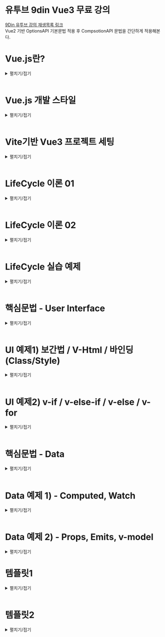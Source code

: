 # 유투브 9din Vue3 무료 강의
[9Din 유투브 강의 재생목록 링크](https://www.youtube.com/watch?v=wCyF_bU9X0I&list=PL-cIzvS-5d-1httQSLn0rd3FIlwf-uMYF&index=2)  
Vue2 기반 OptionsAPI 기본문법 적용 후 CompsotionAPI 문법을 간단하게 적용해본다.

# Vue.js란?
<details>
<summary>펼치기/접기</summary>
<br>

웹 사용자 인터페이스를 만들기 위한 쉽고 강력하며 다재다능한 프레임워크이다.  
웹 프론트엔드 시장에서 가장 많이 사용되는 스택은 React 이고, 그 다음으로 Vue.js이다.  
후발주자로 Svelte가 빠르게 치고 올라고오 있으나, 아직 React와 Vue.js를 대체할 수준까진 아니다.
Vue.js를 선택하는 이유는 접근성과 낮은 러닝커브이다.  
웹 개발을 처음 시작한 사람들, 초보자들에게 Vue.js라는 선택지는 쉽게 접근할 수 있고 쉽게 입문할 수 있다는 가장 큰 장점이 있다.  
그러나 쉽다고 퍼포먼스가 전혀 낮은것은 아니다.  
다른 프론트엔드 툴과 견주어도 절대 뒤쳐지지 않는 성능을 낼 수 있다.  
그렇기에 메인 툴로 선정하여도 훌륭한 선택지가 될 수 있다.  

Vue.js는 프레임워크이다.  
리액트는 사용자 인터페이스를 만들기 위한 자바스크립트 라이브러리라고 표현하고 있다.  
라이브러리는 개발자들이 개발을 최소한으로 편리하게 하기 위해 만든 모듈이다.  
가구에 빗대어 표현해보자면, 라이브러리는 어떤 책상을 만드는데 필요한 재료들이라고 생각하면 된다.  
반면 프레임워크는 이러한 가구들이 미리 조립되어있는 상태를 말하며 가구들을 활용하여 리모델링을 이룬다.  
이처럼 프레임워크는 라이브러리의 집합체 더 큰 개념이라고 이해하면 된다.  
따라서 라이브러리같은 경우에는 기능상의 통제권이 개발자, 즉 사용자에게 있는 반면 프레임워크는 통제권이 프레임워크에 있다.  
따라서 프레임워크는 큼직한 기능들이 미리 세팅되어 있는 완성형 도구라고 생각하면 된다.  
그러므로 Vue.js는 타 개발도구들 보다 자유도는 비교적 낮을 수 있지만 협업에 있어 약속된 기능들을 사용하기 때문에 코드가 명시적이라는 장점이 있다.  

다음으로 Vue.js의 구조를 알아보자.  
Vue.js의 구조는 딱 2가지만 알고있으면 된다.  
첫번째로는 `SPA` 구조라는것 두번째로는 `SFC` 구조라는것

먼저 `SPA` 구조는 `Single Page Application`의 약자로 말 그대로 하나의 페이지에서 유저가 원하는 정보만 보여주는 방식이다.  
페이지를 구성하는 HTML파일이 하나만 있다는것을 의미한다.  
HTML파일 안에서 사용자가 요청하는 페이지의 정보만 불러오는 구조라고 이해하면 된다.  
즉, 하나의 HTML파일의 body태그 안에서 보여지는 것들이 유저의 요청에 의해서 바꿔치기 되는 형식이다.  

다음으로는 `SFC` 구조이다.  
Vue.js 확장명은 .vue이다.  
해당 파일 안에서 HTML, CSS, JS가 관리된다.  
하나의 컴포넌트 안에서 이 모든게 관리가 된다고 하여 `Single File Component`라고 부른다.  

</details>
<br>

# Vue.js 개발 스타일
<details>
<summary>펼치기/접기</summary>
<br>

Vue.js 개발 스타일에는 `Options API`와 `Composition API` 두 가지 방식이 있다.

### 1. Options API
- data, methods, mounted 같은 객체를 사용하여 컴포넌트 로직을 정의하는 개발 스타일이다.  
- 옵션으로 정의된 속성은 컴포넌트 인스턴스를 가리키는 함수 내부의 this에 노출된다.  
### 2. Composition API
- import를 통해 가져온 Vue.js 내장 API 함수를 사용하여 컴포넌트 로직을 정의하는 개발 스타일이다.
- SFC에서 컴포지션 API는 일반적으로 `<script setup>` 과 함께 사용한다.
  (setup 속성은 컴파일시 의도된 대로 올바르게 동작할 수 있게 코드를 변환하도록 하는 힌트이다.)

### Options API vs Composition API
- 어떤 개발스타일이 더 좋고 나쁘고는 없으며 본인 취향에 맞게 개발하면 된다.  
- 협업에 있어 옵션 API의 코드가 가독성이 좋을 경우도 있기 때문에 맡은 프로젝트에 따라 선택하면 된다.


## Options API 정리
|   daat   |    methods   |   LifeCycle   |
|----------|--------------|---------------|
|Data 메소드는 해당 컴포넌트에서 사용될 state <br> 즉 데이터를 관리해주는 곳이다.|Mehods는 속성값을 변경하고 업데이트 할 수 있는 함수이며, <br> 템플릿 내에서 이벤트 핸들러로 바인딩이 가능하다.|생명주기 훅(LifeCycle hooks)은 컴포넌트 생명주기의 여러단계에서 호출된다.|  
|data에서 반환된 속성들은 반응적인 상태가 되어 this에 노출된다.|methods에서 반환된 함수들은 data에서 반환된 속성과 마찬가지로 this에 노출된다.||  

## Composition API 정리
|   ref, reactive   |   methods   |   LifeCycle   |
|-------------------|-------------|---------------|
|컴포지션 API에서는 반응성 있는 데이터를 만들어 줄 경우, <br>ref 혹은 reative 키워드를 통하여 변수를 선언해준다. |컴포지션 API에서는 methos라는 객체를 선언할 필요가 없기 때문에 함수를 그냥 만들어 사용하면 된다.|생명주기 훅(LifeCycle hooks)은 컴포넌트 생명주기의 여러단계에서 호출된다.|  
|`const count = ref(0)`<br>┗ 초기값을 0으로 설정<br>`const obj = reactive({`<br>`name: 'test', age: 30`<br>`})`|`function increment() {count.value++}`<br>┗ ref로 참조한 데이터에 접근할 경우에는 `.value`로 접근한다.||  

</details>
<br>


# Vite기반 Vue3 프로젝트 세팅
<details>
<summary>펼치기/접기</summary>
<br>

1. 설치 명령 입력
  ```
  PS C:\프로젝트설치 상위경로> npm create vite@latest
  ```

2. 프로젝트명 입력
  ```
  PS C:\Programming\workspace_vs> npm create vite@latest
  ? Project name: » {프로젝트명}
  ```

3. 프레임워크 Vue 선택
  ```
  PS C:\Programming\workspace_vs> npm create vite@latest
  √ Project name: ... vue3-vite-9din-basic
  ? Select a framework: » - Use arrow-keys. Return to submit.
      Vanilla
  >   Vue
      React
      Preact
      Lit
      Svelte
      Solid
      Qwik
      Angular
      Others
  ```

4. 사용 언어 Javascript 선택
  ```
  PS C:\Programming\workspace_vs> npm create vite@latest
  √ Project name: ... vue3-vite-9din-basic
  √ Select a framework: » Vue
  ? Select a variant: » - Use arrow-keys. Return to submit.
      TypeScript
  >   JavaScript
      Official Vue Starter ↗
      Nuxt ↗
  ```

5. 설치 완료 후 출력문
  ```
  Scaffolding project in C:\Programming\workspace_vs\vue3-vite-9din-basic...

  Done. Now run:

    cd vue3-vite-9din-basic
    npm install
    npm run dev
  ```
  
6. Node.js 의존성 라이브러리 설치
  ```
  npm install
  ```
  
7. 서버 기동
  ```
  npm run dev
  ```
</details>
<br>

# LifeCycle 이론 01
<details>
<summary>펼치기/접기</summary>
<br>

### 1. 컴포넌트 생성 (new Vue Component)  
   각각의 Vue 컴포넌트 인스턴스는 생성될 때, 일련의 초기화 과정을 거친다.  
   컴포넌트가 생성되고 소멸되기까지의 단계를 말하며, 각 단계에서 실행되는 함수들을 라이프사이클 훅이라 부른다.  
   *Created, Mounted, Updated 3가지 훅이 가장 많이 사용된다.*
### 2. Created  
   템플릿 및 Virtual Dom이 마운팅 혹은 렌더링 되기 전에 실행되며, 데이터와 이벤트가 활성화되어 접근할 수 있다.  
   *따라서 data와 methods에 선언된 변수와 함수에 접근할 수 있다.*
### 3. Mounted  
   컴포넌트가 초기 렌더링 및 DOM 노드 생성이 완료된 후, 코드를 실행하는데 사용할 수 있다.  
   *SFC 구주에서 Template 부분이 그려진 후에 코드를 실행하는데 사용할 수 있다.*  
   *화면요소를 제어하는 로직을 수행하기에 굉장히 좋은 단계이다.*  
   *즉 UI를 컨트롤 하는 부분이라고 이해하면 된다.*  
### 4. Updated  
   컴포넌트가 데이터가 변경되어 DOM이 렌더링된 후 실행된다.  
   또한, Property가 변경된 후 DOM에 접근할 때 사용한다.  
      

가장 먼저 라이프사이클을 이해하려면 그리고 어떻게, 어느순간에 동작하는지를 파악하려면 컴포넌트 즉 프로그래밍 인스턴스를 생성해야한다.  
위 4개 목록중 1번 컴포넌트 생성 부분이 이에 해당한다.  
설명상의 인스턴스란 객체지향 프로그래밍에서 클래스에 소속된 개별적인 객체를 말한다.  
하나의 클래스를 사용하여 유사한 성질을 가진 수많은 인스턴스를 생성할 수 있다.  
Vue.JS라는 자바스크립트 프레임워크를 통해 유사한 성질. 즉, Vue.js가 가지고 있는 내장된 함수를 활용할 수 있는 수많은 컴포넌트를 생성하여 활용할 수 있다.  
인스턴스는 Vue.Js에서 각각의 컴포넌트를 의미한다.  

붕어빵을 예로 든다면, 붕어빵을 만드는 틀, 기계 자체는 클래스이고 붕어빵은 오브젝트이다.  
그리고 붕어빵이 만들어지는 과정이 인스턴스화 이며 틀을 이용해서 만든 각각의 붕어빵들이, 완제품들이 인스턴스이다.  
붕어빵 기계라는 클래스에서 `굽다` 라는 메소드를 실행시켜 붕어빵을 굽는다.  
굽다라는 메소드는 Vue.js에서 라이프사이클에 해당한다.  
그리고 만들어진 붕어빵들은 전부 객체들이다.  
하지만 같은 기계에서 만들어졌어도 서로 다른 밀가루양과 팥을 가지고 있다.  
실제로 만들어진 붕어빵인 이것이 인스턴스이며, 이 빵을 구븐 행위가 인스턴스화 이다.
</details>
<br>

# LifeCycle 이론 02
<details>
<summary>펼치기/접기</summary>
<br>

### 1. Created  
  - 컴포넌트가 생성된 직후에 접근할 수 있는 라이프사이클 훅이다.
  - beforeCreated 라이프사이클 훅에선 컴포넌트가 생성되기 전에 동작하는 기능이기 때문에 data, methods에 선언한 데이터, 함수에 접근할 수 없다.
### 2. Mounted  
  - 컴포넌트, 템플릿, 렌더링된 DOM에 접근할 수 있고, DOM을 수정하기 위해 사용된다.  
  - template 부분의 HTML Element가 모두 렌더링 된 후에 접근이 가능하다.

![alt text](image.png)
위 이미지를 보면 Vue.JS에서 각각의 컴포넌트를 관리하고 호출해서 렌더링할 때 위와같은 도표로 실행된다.  
최초로 컴포넌트를 만들었고 해당 컴포넌트를 호출하여 사용한다고 가정해본다.  
그러면 그 컴포넌트는 렌더러에게 "이 컴포넌트를 처리해줘!" 라고 요청을 할것이다.  
그 다음 컴포넌트를 처리해달라고 요청을 받았으면 해당컴포넌트를 불러올것이다.  
그리고 생성을 해야 그 컴포넌트를 사용할 수 있다.  
이때 호출한 컴포넌트를 생성하기 전에 접근할 수 있는 부분이 바로 `beforeCreated(Options)`/`setup(Composition)` 라이프사이클 훅이다.  
그래서 컴포넌트가 생성되기 전에 어떤 작업을 해주고 싶을 때 해당 라이프사이클 훅을 사용하면 된다.  
실무에서는 많이 사용되지는 않지만 이러한 개념을 알아 둔다면 혹여나 필요한 상황에서 용이하게 사용할 수 있다.  

Options API의 경우 초기화 과정을 거친다. (Composition API도 동일)  
그리고 컴포넌트를 생성한다.  
그래서 초기화하는 시점에 Options API 같은 경우 data, methods와 같은 부분에 선언했던 변수나 함수 등  
활용하기 위해 선언한 데이터들을 this 키워드로 접근할 수 있게끔 세팅이 된다.  
이후 created 훅이 동작을 하며, 어원 그대로 생성된 후/생성된 직후 컴포넌트 내에 선언한 데이터에 접근(this.키워드로)할 수 있다.  


Composition API의 경우 `beforeCreated`, `created` 라이프사이클 훅을 사용하지 않고 setup이라는 키워드를 사용함으로써 그 기능을 대체하고 있다.
(script 태그 속성으로 사용하거나 setup(){} 함수를 정의하여 함수 블록 내부에서 코드를 작성하여 사용하게 될 경우 해당 기능을 대체한다.)  

컴포넌트가 생성이 되었으면, 템플릿 부분을 컴파일 해야 선언한 데이터를 활용하여 UI를 그려낼 수 있을것이다.  
이때 컴파일된 템플릿이 없으면 템플릿을 컴파일하면 되고 이미 있다면 초기 렌더링 단계로 진입을 하면 된다.

초기 렌더링: DOM 노드 생성 및 삽입 즉, Template 키워드 안에 있는 HTML구조 뼈대를 웹 상에 그려내기 전에 컨트롤 할 필요가 있을 경우 `Options API는 beforeMounted` 라이프사이클 훅을. `Composition API는 onBeforeMounted` 라이프사이클 훅을 사용한다.  
또한 템플릿 부분의 HTML Element가 모두 렌더링 된 후 접근할 땐 `OptionsAPI는 Mounted`, `Composition API는 onMounted` 라이프사이클 훅을 통해 접근이 가능하다.  

마운트가 된 후 데이터가 변경되어 새롭게 UI를 그려내야할 경우 `Options API는 updateed` 라이프사이클 훅이. `Composition API는 onUpdateed` 라이프사이클 훅이 동작하고 마찬가지로 데이터가 변경되고 새롭게 리렌더링 및 패치를 하기 전에 컨트롤 해줘야할 부분이 있다면 `Options API는 beforeUpdateed` 라이프사이클 훅을. `Composition API는 onBeforeUpdateed` 라이프사이클 훅을 사용한다. 

마운트가 해제된 후 즉, 인스턴스를 제거하기 전 접근할 수있는 라이프사이클 훅은 `Options API는 beforeUnmounted` 라이프사이클 훅이. `Composition API는 onBeforeUnmounted`

인스턴스가 제거된 후 라이프사이클 훅은 `Options API는 unmounted` 라이프사이클 훅이. `Composition API는 onUnmounted` 라이프사이클 훅이 동작하게 된다.  

</details>
<br>

# LifeCycle 실습 예제
<details>
<summary>펼치기/접기</summary>
<br>


## beforeCreate() , created()

state 데이터와 관련이 있다.

1. 렌더러가 컴포넌트를 처리해야한다. 라는 명령을 받는다.  
2. beforeCreate: 컴포넌트가 생성되기 전 특정 로직을 처리해주거나 필요에 의해 활용이 필요할 때 동작시킬 라이프사이클 훅 이다.  
초기화 되기 전 이기 때문에 data나 methods에 선언한 변수와 함수에 접근이 불가능하다.  
3. 컴포넌트가 생성될 때, Options API 기준으로 초기화 과정을 한번 거친다.  
4. 컴포넌트가 생성된 직후에 created 라이프사이클이 동작을 한다.  
  이때 데이터와 methods등 선언한 변수와 함수에 접근이 가능하다.

### 예제1) 
- ./src/App.vue
  ```vue
  <template>
    <div>{{ count }}</div>
    <h1>Vue.js 라이프사이클 테스트</h1>
  </template>

  <script>
  export default {
    name: 'App',
    data() {
      return {
        count: 0
      };
    },

    /* === 데이터와 관련 === */

    /**
     * 컴포넌트가 생성되기 전에 동작하는 라이프사이클 훅
     * data, methods에 선언한 데이터, 함수에 접근할 수 없다.
     */
    beforeCreate() {
      console.log("LifeCycle is beforeCrete", this.count) //  컴포넌트가 생성되기 전 이므로 undefined 출력
      // this.test(); //[ERROR] - unHandled: 동작 시점에 컴포넌트가 생성되지 않았기 때문에 Vue가 methods와 관련된 어떤것들도 생성되지 않았다고 판단.
    },
    /**
     * 컴포넌트가 생성된 직후 접근할 수 있는 라이프사이클 훅
     * data, methods에 선언한 데이터, 함수에 접근 가능하다.
     */
    created() {
      console.log("LifeCycle is creted", this.count) // 컴포넌트가 생성된 후 초기화 진행되므로 0 출력
      this.test(); //[정상 호출] - 컴포넌트가 생성되는 시점에 초기화 과정을 거치기 때문에 컴포넌트가 생성된 후에는 data, methods를 Vue가 이미 로드한 상태.
    },

    methods: {
      test() {
        console.log("함수 호출!")
      }
    },

  };
  </script>
  <style scoped></style>
  ```

## beforeMount() , mounted()

UI, HTML등 DOM 과 관련이 있다.

1. beforeMount: 컴파일 된 템플릿이 있건 없건 초기렌더링이 진행되기 직전 동작하는 라이프 사이클 훅
2. mounted: 컴파일 된 템플릿이 있건 없건 초기 렌더링이 진행된 직후 동작하는 라이프 사이클 훅


 template 영역의 HTML Element가 렌더링 및 mount 된 직후 mounted훅을 접근할 수 있는 반면, 그 전에는 어떤 UI도 컨트롤 할 수 없다.

<br>


### 컴파일 된 템플릿이 있건 없건 mounted 훅이 동작한다?
<details>
<summary>펼치기/접기</summary>
<br>

mounted는 렌더링 된 직후 동작한다는 말에서 렌더링이라면 이미 화면에 그려진 상태일 것이고 컴파일 과정이 없는데 어떻게 렌더링이 될수 있을까?  
렌더러는 렌더링을 해주는 역할이지 렌더러를 호출하자마자 그 즉시 렌더링이 되는것은 아니지 않나?  
라는 의문을 갖게 된다.  

렌더링은 렌더 함수가 있어야 가능하며, 컴파일은 렌더 함수를 만드는 과정일 뿐이다.
컴파일이 없더라도, 렌더 함수가 직접 제공되면 렌더링이 가능하다.
순수 javascript파일에 Vue인스턴스를 직접 생성할 경우 render함수를 호출할 수 있는데, 이 render 함수가 렌더러이다.
이렇게 직접 호출할 경우 이해될것이다.  
코드 예시를 작성한다.

```vue
new Vue({
  reunder(h) {
    return h('h1', this.message) // 렌더 함수 직접 제공
  }
}).$mount('#app')
```

위 코드만 봐도 render가 먼저 실행된 후 뷰 인스턴스에 메소드 체이닝으로 mount 함수를 호출하는 것을 확인할 수 있다.  
렌더러를 통해 렌더링이 되고난 다음 마운트가 되는것이 정확한 순서이다.

강의에서는 mounted를 렌더링 된 직후라고 설명했지만 렌더링 후 mount까지 완료된 후에 mounted 라이프사이클 훅이 호출되는게 더 정확한 정의이다.  

덧붙혀서 .vue 확장자 파일을 사용할 경우에는 빌드(컴파일) 시점에 `<template>` 영역이 render 함수로 변환된다.  
render함수가 생성되므로 실행 시점에는 컴파일 과정이 필요가 없다.  
즉, 컴파일이 필요 없다는 것은 실행 시점에서의 이야기이며, 빌드 시점에서는 반드시 컴파일이 필요하다.
</details>
<br>
<br>



### 예제2) 
- ./src/App.vue
  ```vue
  <template>
    <h1>Vue.js 라이프사이클 테스트</h1>
  </template>

  <script>
  export default {
    name: 'App',

    /* === Dom과 관련 === */
    
    /**
     * 컴파일된 template 유무와 관계 없이 초기 렌더링을 거치기 전에 동작하는 라이프사이클 훅
     * DOM이 렌더링 되기 전 이므로 template 영역의 HTML Element에 접근 불가능하다.
     */
    beforeMount() {
      console.log("LifeCycle is beforeMount", document.querySelector('h1')) // 렌더링 전 이므로 null 출력
    },
    /**
     * 컴포넌트, 템플릿, 렌더링된 DOM에 접근할 수 있고 DOM을 수정하기 위해 사용된다.
     * template 영역의 HTML Element가 모두 렌더링 된 후 접근이 가능하다.
     */
    mounted() {
      console.log("LifeCycle is mounted", document.querySelector('h1')) // 렌더링 직후 이므로 h1 태그 출력
    },

  };
  </script>

  <style scoped></style>
  ```

</details>
<br>

# 핵심문법 - User Interface
<details>
<summary>펼치기/접기</summary>
<br>

UserInterface UI를 다루는 Vue.JS 문법이 존재한다.  
UI와 밀접한 V-directive, data와 밀접한 v-directive 두 분류로 나뉜다.  
UI와 관련된 디렉티브로는 선언적 렌더링, 클래스와 스타일 바인딩, 조건부 렌더링, 리스트 렌더링이 있다.  


###  1. 선언적 렌더링  
  선언적 렌더링은 Vue.JS 데이터 바인딩의 가장 기본이 되는 것이다.  
  데이터 바인딩의 가장 기본적인 형태는 이중 중괄호 {{ }} 를 사용한 `텍스트 보간법` 이다.  
  이중 중괄호는 데이터를 HTML이 아닌 일반 텍스트로 해석한다.  
  실제 HTML을 출력하려면 `v-html 디렉티브`를 사용해야 한다.  

###  2. 클래스와 스타일 바인딩  
   - **2_1) 클래스 바인딩**  
       HTML Element 코드에 보통 class와 id를 할당하여 고유한 값을 부여한다.  
       값을 통해 css속성을 주곤 한다.  
       이때, Vue.js 클래스는 임의의 데이터 값이 true 혹은 false 일 때 클래스가 추가되어 새로운 CSS속성을 부여 혹은 제거 할 수 있게끔 활용할 수 있도록 제공하는 기능이다.  
       HTML Class 바인딩같은 경우 바인딩하기 위해 v-bind:class 혹은 축약형으로 :class 형태의 문법을 통해 클래스를 추가할 수 있다.  

       ```vue
       <div :class="{ active: isActive }"></div>
       ```
       위 예시코드를 보면 :class에 active가 isActive로 세팅이 되어있다.  
       이때 isActive는 data부분 즉, state 영역에 선언한 임의의 변수이며 이 변수는 truthiness 즉, true와 false 값을 가진다.  
       따라서 true일 때는 클래스 속성에 할당된 active라는 클래스가 추가되어 해당 엘리먼트에 active 효과를 줄 수 있는 것이다.  


   - **2_1) 스타일 바인딩**  
       HTML 태그에서 인라인 스타일 바인딩을 할 경우에는 기존의 HTML 파일에서 아래와 같이 코드를 작성했다.

       ```html
       <h1 style="color:green; text-decoration:underline"></h1>
       ```
       말 그대로 인라인 스타일 바인딩이었다.  
       그러나 Vue.JS에서는 v-bind 디렉티브를 활용하여 클래스 바인딩과 동일하게 객체로 바인딩한다.  
       다만 차이점이 있다면, 스타일 바인딩에서는 해당 프로퍼티 속성은 카멜케이스로 작성한다는 점을 유의하면 된다.  
       ```vue
       <h1 style="{ color:activeColor, fontSize: fontSize + 'px' }"></h1>
       ```

### 3. 조건부 렌더링
  조건부 렌더링이란 말 그대로 특정 조건에 띠라 다른 결과물을 렌더링하는 것을 의미한다.  
  Vue.JS에서는 조건부 렌더링을 할 수 있는 방법이 크게 2가지로 나뉘게 된다.  
  1. v-if/v-else-if/v-else  
  2. v-show  

  v-if 디렉티브는 조건부로 블록을 렌더링하는 데 사용된다.  
  블록은 디렉티브 표현식이 truth 값을 반환하는 경우에만 렌더링 된다.  

  v-show 디렉티브는 v-if와 사용법이 크게 다르지 않다.  
  대체로 동일하며 다만, v-if와 차이점은 v-show가 있는 엘리먼트는 항상 렌더링 되어 DOM에 남아있다는 것이다.  
  v-show는 엘리먼트의 display CSS 속성만 전환이 된다.  

  일반적으로 v-if는 전환 비용이 더 높고, v-show는 초기 렌더링 비용이 더 높다.  
  따라서 매우 자주 전환해야 하는 경우에는 v-show를 실행중에 조건이 변경되지 않을 경우에는 v-if를 사용하는 것이 좋다.
       
### 4. 리스트 렌더링
  리스트 렌더링이란 배열 데이터를 기반으로 동일한 구조의 UI를 반복호출하는 기능을 말한다.  
  리스트 렌더링은 v-for 디렉티브를 사용한다.  
  - v-for 디렉티브를 사용하여 배열을 리스트로 렌더링할 수 있다.  
  - v-for 디렉티브는 item in items 형식의 특별한 문법이 필요하다.  
    (itemL 배열 내 반복되는 엘리먼트의 별칭 / items: 선언한 배열 데이터)  
  - v-for를 객체의 속성을 반복하는 데 사용 가능하다.  
  - 순회순서: 해당 객체를 Object.keys()를 호출한 결과에 기반

  여기서 Object.keys()를 호출한 결과에 기반한다는것은 아래의 형태와 같다.
  ```
  <template>
    <p v-for="(value, key) in user" :key="key">
      {{key}}: {{value}}
    </p>
  </template>
  <script>
  export default {
    data() {
      return user: {name: "홍길동", age: 30, city: "서울"}
    }
  }
  </script>
  ```
  배열과는 다르게 key와 value를 순회한다는 것이다.

- 경로/컴포넌트명.vue
  ```vue
  ```

</details>
<br>

# UI 예제1) 보간법 / V-Html / 바인딩(Class/Style)
<details>
<summary>펼치기/접기</summary>
<br>

## 텍스트 보간법을 활용한 선언적 렌더링
- src/components/vue2/VHtml.vue
  ```vue
  <template>
    <div>{{ rawHtml }}</div> 
  </template>
  <script>
  export default {
    name: 'VHtml',
    data() {
      return {
        rawHtml: '이것은 텍스트 입니다.'
      }
    }
  }
  </script>
  ```

## V-HTML을 활용한 선언적 렌더링
- src/components/vue2/VHtml.vue
  ```vue
  <template>
    <h1 v-html="rawHtml2"></h1>
  </template>
  <script>
  export default {
    name: 'VHtml',
    data() {
      return {
        rawHtml2: '<span style="color: red;">이것은 빨간색 텍스트 입니다.</span>'
      }
    }
  }
  </script>
  ```

## 클래스 바인딩 선언적 렌더링
class 바인딩시 중괄호안에 key:value 형태로 구성한다
key에 style태그에 정의한 class의 이름을 정의하고, value에는 true/false 값을 갖는 boolean타입 변수를 바인딩한다.  
바인딩 한 해당 변수가 true일 경우 key에 적용한 class가 활성화된다.  
객체 뿐만 아니라 배열 문법도 존재한다.  
자세한 사용법은 Vue Documents에서 확인할 수 있다.  
[documents](https://v2.ko.vuejs.org/v2/guide/class-and-style.html)  

아래의 예제는 버튼 클릭시 active 클래스가 적용되어 글씨가 초록색으로 변경되는 코드이다.

- src/components/vue2/BindClass.vue
  ```vue
  <template>
    <h1>[클래스 바인딩 테스트]</h1>
    <h2 v-bind:class="{active: isActive}">isActive: {{ isActive }}</h2>
    <h2 :class="{active: isActive}">isActive: {{ isActive }}</h2>
    <button @click="change">버튼</button>
  </template>
  <script>
  export default {
    name: 'VHtml',
    data() {
      return {
        isActive: false
      }
    },
    methods: {
      change() {
        this.isActive = !this.isActive;
      }
    }
  }
  </script>
  <style scoped>
  h2.active {
    color: green;
  }
  </style>
  ```

## 스타일 바인딩 선언적 렌더링
style 태그에 일반적으로 바인딩하는 경우 쌍따옴표 안에 일반 HTML에 문자열로 바인딩한다.  
VueJS에서는 key:value 객체 중괄호 형태로 작성한다.  
key에는 style 속성중 하나를 value에는 해당 속성에 적용할 값을 작성한다.  
key와 value 모두 변수로 구성하여 동적으로 제어할 수 있다.  
스타일 바인딩의 경우에도 객체 뿐만 아니라 배열 문법도 존재한다.  
자세한 사용법은 Vue Documents에서 확인할 수 있다.  
[documents](https://v2.ko.vuejs.org/v2/guide/class-and-style.html)  

- src/components/vue2/BindStyle.vue
  ```vue
  <template>
    <h1>[스타일 바인딩 테스트]</h1>
    <h3 style="color: red; font-size: 24px">인라인스타일 바인딩</h3>
    <h3 :style="{color: '#888888', fontSize: 48 + 'px'}">Vue.JS스타일 바인딩</h3>
    <h3 :style="{color: fontColor, fontSize: fontSize + 'px'}">Vue.JS스타일 바인딩 - 변수활용</h3>
  </template>
  <script>
  export default {
    name: 'VHtml',
    data() {
      return {
        fontColor: '#999999',
        fontSize: 36
      }
    },
    methods: {
      change() {
        this.isActive = !this.isActive;
      }
    }
  }
  </script>
  <style scoped>
  h2.active {
    color: green;
  }
  </style>
  ```

</details>
<br>

# UI 예제2) v-if / v-else-if / v-else / v-for
<details>
<summary>펼치기/접기</summary>
<br>

## v-if / v-else-if / v-else
v-if 디렉티브는 truthy한 값에 의해 조건부 렌더링이 적용된다.  
v-if 디렉티브 값으로 truthy한 값 타입의 변수 혹은 논리 식을 적용한다.  
조건이 true일 때 활성화 되는 것이지, 변수가 true일 때 활성화 되는것은 아니다.

- src/components/vue2/VIf.vue
  ```vue
  <template>
    <div>Vue.JS v-if directive
      <p>count {{ count }}</p>
      <div class="red" v-if="isVisable"></div>
      <div class="blue" v-if="isVisable == true"></div>
      <div class="black" v-else></div>

      <!-- v-if에 담긴 조건이 true일 때 활성화 되는것이지, 변수가 true일 때 활성화가 되는것은 아니다. -->

      <div class="pupple" v-if="count > 1"></div> <!-- 1보다 크면 보라색, 1보다 작거나 같으면 노란색 -->
      <div class="yellow" v-else></div>
      <button @click="count++">증가</button>
      <button @click="count--">감소</button>
    </div>
  </template>
  <script>
  export default {
    name: 'vIf',
    data() {
      return {
        isVisable: true,
        count: 0,
      }
    }
  }
  </script>
  <style scoped>
  .red {
    width: 100px;
    height: 100px;
    background-color: red;
  }
  .blue {
    width: 100px;
    height: 100px;
    background-color: blue;
  }
  .black {
    width: 100px;
    height: 100px;
    background-color: black;
  }
  .pupple {
    width: 100px;
    height: 100px;
    background-color: blueviolet;
  }
  .yellow {
    width: 100px;
    height: 100px;
    background-color: yellow;
  }
  </style>
  ```

## v-if와 v-show
v-show를 적용할 경우 비활성 상태일 때 `display:none` 값에 대한 `style` 속성이 추가/제거 되는 형태로 적용된다.  
v-show는 항상 렌더링 되며 display css 속성으로 전환되기 때문에 초기 렌더링 비용이 높은 반면 전환 비용은 낮다.  
매우 자주 전환될 경우 사용한다.   

v-if를 적용할 경우 비활성 상태일 때 `<!-- v-if -->` 라는 주석이 해당 엘리먼트를 대신하여 생성된다.
v-if는 truthy한 값에서만 렌더링 되며 전환비용이 높은 반면 초기 렌더링 비용은 낮다.  
실행중인 조건이 변경되지 않는 경우 사용한다.
- src/components/vue2/VShow.vue
  ```vue
  <template>
    <div>Vue.JS v-show directive
      <p>count {{ count }}</p>
      <div class="red" v-show="isVisable"></div> <!-- [비활성] style="display: none;" 적용. -->
      <div class="blue" v-show="!isVisable"></div> <!-- [활성] -->
      <div class="black" v-if="isVisable"></div> <!-- [비활성] 브라우저 요소에 v-if 라는 주석 생성 -->
    </div>
  </template>
  <script>
  export default {
    name: 'VShow',
    data() {
      return {
        isVisable: false,
        count: 0,
      }
    }
  }
  </script>
  <style scoped>
  .red {
    width: 100px;
    height: 100px;
    background-color: red;
  }
  .blue {
    width: 100px;
    height: 100px;
    background-color: blue;
  }
  .black {
    width: 100px;
    height: 100px;
    background-color: black;
  }
  .pupple {
    width: 100px;
    height: 100px;
    background-color: blueviolet;
  }
  .yellow {
    width: 100px;
    height: 100px;
    background-color: yellow;
  }
  </style>
  ```

## v-for

### Array 
배열 인덱스를 통해 일반적으로 접근할 경우 아래와 같이 일일이 수동으로 접근해야한다.  
  ```vue
  <template>
    <div>
      <li>{{ sampleArray[0] }}</li>
      <li>{{ sampleArray[1] }}</li>
      <li>{{ sampleArray[2] }}</li>
      <li>{{ sampleArray[3] }}</li>
    </div>
  </template>
  <script>
  export default {
    name: 'VForArr',
    data() {
      return {
        sampleArray: ['a', 'b', 'c', 'd']
      }
    }
  }
  </script>
  ```

v-for 디렉티브를 사용할 경우 자바스크립트에서 배열 혹은 객체를 entries로 변환하여 for in문 형태 혹은 for of문 형태로 사용하는것과 동일하다.  

`for(const [item, index] of ArrayA.entries())`  
`for(const [key, value] in ObjectA.entries())`  
위와 같이 Object를 순회하는 in과 배열을 순회하는 of 모두 제공된다.  

단, v-for에서는 객체일 경우 key와 value의 순서가 달라지며, 배열의 경우 in, of 모두 다 아이템, 인덱스를 지원한다.  
- src/components/vue2/VForArr.vue
  ```vue
  <template>
    <div>
      <div>Vue.JS v-for directive</div>
      <li v-for="(item, idx) in sampleArray" :key="idx">{{ item }}</li>
    </div>
  </template>
  <script>
  export default {
    name: 'VForArr',
    data() {
      return {
        sampleArray: ['a', 'b', 'c', 'd']
      }
    }
  }
  </script>
  ```
### Object 
Object의 경우 앞서 설명한것처럼 key와 value에 접근할 수 있다.
- src/components/vue2/v-forObj.vue
  ```vue
  <template>
    <div>
      <div>Vue.JS v-for directive</div> 
      <li v-for="(item, idx) in objectArray" :key="idx">
        <span v-for="(value, key) in item" :key="key" > {{ key }} : {{ value }}</span>
      </li>
    </div>
  </template>
  <script>
  export default {
    name: 'VForObj',
    data() {
      return {
        objectArray: [
          {id: 0, name: 'John'},
          {id: 1, name: 'Kim'},
          {id: 2, name: 'Lee'},
          {id: 3, name: 'Park'}
        ]
      }
    }
  }
  </script>
  ```

### key 속성의 중요성과 index 이슈

[▶ 래퍼런스](https://vueschool.io/articles/vuejs-tutorials/tips-and-gotchas-for-using-key-with-v-for-in-vue-js-3/)

배열이 단순히 뒤에서 추가되는 경우라면 index값도 그대로 증가하기 때문에 문제가 없다.
그러나 만약 배열에 push 후 특정 조건을 기준으로 정렬하여 다시 해당 state에 저장한다고 가정해보자.  
베열에 push하고 난다음에 리랜더링이 일어나는데, 리랜더링이 일어나기 직전 찰나의 순간에 데이터를 새롭게 조회해서 값을 다시 갈아 끼우는 경우. 이 경우 문제가 발생한다.  
즉, 정렬이 push() 후 별도로 실행되는 것이 아니라, 리렌더링이 발생하는 찰나에 데이터가 변경되면 꼬일 수 있다는 것이 핵심이다.  
자식 컴포넌트 depth가 깊어질수록, 데이터가 최종 컴포넌트에 전달되기 전 정렬이 이루어지면 해당 버그가 발생할 가능성이 높다.  

</details>
<br>

# 핵심문법 - Data
<details>
<summary>펼치기/접기</summary>
<br>


## 1. 이벤트 핸들링
1. 인라인 핸들러
  이벤트가 트리거될 때, 실행되는 인라인 JavaScript 기능  
  인라인 핸들러는 말 그대로 어떤 기능을 동작하는 코드가 HTML Element 내에 직접 할당되는 것을 의미한다.  
  ```js
  const count = ref(0)
  ```
  ```html
  <button @click="count++">1 추가</button>
  <p>숫자 값은: {{ count }}</p>
  ```
2. 메소드 핸들러
  컴포넌트 script 부분에 정의된 메소드(함수)를 이벤트 핸들러에 할당해주는 방식
  ```js
  const name = ref('Vue.js')
  function greet(event) {
    alert(`안녕 ${name.value}`)
    if (event) {
      alert(event.target.tagName)
    }
  }
  ```
  ```html
  <button @click="greet">환영하기</button>
  ```
## 2. Computed
  ### 정의
  함수를 코드처럼 작성하지만, return 시키는 데이터를 사용하기 때문에 데이터 취급을 하는 공통적으로 사용되는 로직은 복잡한 로직을 미리 처리하여 반복된 로직처리를 방지하는 `계산된 형태`의 데이터를 만드는 속성이다.  

  ### 사용이유
  너무 많은 연산을 스크립트 혹은 템플릿 HTML 안에서 처리하면 코드가 비대해지고, 유지보수가 어렵다는 치명적인 단점이 있다.  
  그렇기 때문에 연산이 복잡한 형태라면 계산된 데이터 형태로 만드는 computed 속성을 사용해서 해결할 수 있다.

  ### 특징
  - 동일한 두가지 접근방식
    1. 인라인에 연산식을 직접 대입
    2. computed 객체 안에 선언
  - methods와 차이점
    1. methods는 호출한 횟수만큼 동작
    2. computed속성은 캐싱이 Default
  - Caching(캐싱)
    - 해당 속성이 종속된 대상이 변경될 때만 함수 실행
  - 복잡한 형태를 가볍게
    - 여러번 요청해도 계산을 다시하지 않음.
    - 계산되어 있는 결과를 즉시 반환
## 3. Watch
  어떤 데이터를 감시하고 있다가 혹은 지켜보고 있다가 그 데이터의 값이 변했을 때, 그것을 감지하여 그와 관련된 함수, 로직, 연산 등 다양한 기능을 추가적으로 활용할 수 있도록 도와주는 속성이다.  

  ### 공식 문서
  - watch 옵션을 통해 데이터 변경에 반응하는 보다 일반적인 방법을 제공
  - 데이터 변경에 대한 응답으로 비동기식 또는 시간이 많이 소요되는 조작을 수행하려는 경우에 가장 유용
  - 특정 프로퍼티 변경시점에 특정 액션(call api push route 등)을 취하고자 할 때 적합

  ### 활용 예시
  - 게시판 페이지를 변경하거나, 선택한 페이지에 대한 리스트만 불러올 경우, 변경된 페이지 번호(페이지네이션)만 감지 및 감시하여 값이 변경되었을 때 해당되는 데이터만 호출할때 사용
## 4. Props
조회만 가능하기에 자식 컴포넌트에서 직접적으로 수정은 원칙적으로 불가능하다.  
부모컴포넌트에서 직접 수정해줘야한다.
 - 전제 조건 : 하위(자식) 컴포넌트필요
 - 데이터 흐름 : 상위 컴포넌트 → 하위 컴포넌트
 - 사용 방법 
   - Options API : `Props:{}` 사용
   - Composition API : defineProps 사용
- 참고 : prop 받은 데이터의 타입 설정
## 5. Emits
 - 전제 조건 : 상위(부모) 컴포넌트필요
 - 데이터 흐름 : 하위 컴포넌트 → 상위 컴포넌트
 - 사용 방법 
   - Options API : `this.$emits` 사용
   - Composition API : `defineEmits()` 사용
- 참고 
   - 첫번째 인자: 이벤트 이름
   - 두번째 인자: 보낼 데이터
## 6. v-model
Vue.js에서 양방향 데이터 바인딩을 가능하도록 한 강력한 기능을 갖춘 디렉티브이다.  
props와 Emits의 기능이 동시에 진행된다고 이해하면 된다.  
props와 emits의 데이터 흐름은 단방향 데이터 바인딩이다.  
상위 컴포넌트에서 하위 컴포넌트로, 하위 컴포넌트에서 상위 컴포넌트로 각각 단방향으로 진행이 된다.  
v-model의 경우 동시다발적으로 데이터 흐름이 이루어진다.  
input 태그의 input value 값과 연관지어 많이 사용한다.  

</details>
<br>

# Data 예제 1) - Computed, Watch
<details>
<summary>펼치기/접기</summary>
<br>

  ## Computed
  <details>
  <summary>펼치기/접기</summary>
  <br>

  함수처럼 보이지만 반드시 return 키워드가 있어야한다.  
  계산된 데이터 형식 자체를 리턴시키기 때문에 모양은 함수이지만 데이터 취급을 한다.  
  캐싱 기능이 없는 methods는 호출될 때 마다 console 값이 출력이 3회 되었다.  
  반면, computed는 캐싱 기능이 있기 때문에 methods와 다르게 1회만 출력된다.
  동일한 로직을 한번 동작하면, 기능에 대한 데이터 로직 자체를 기억하여 캐싱하고 있다가 computed 기능이 호출될 때마다 캐싱된 로직을 동작시킨다.  
  따라서 복잡한 로직의 경우 반복적으로 활용될 때 그 로직을 computed 안에서 활용하면 method보다 부하를 줄일 수 있으면서 깔끔한 코드를 완성시킬 수 있다는 장점이 있다.

  - src/components/vue2/Computed.vue
    ```vue
    <template>
      <h1>[Computed]</h1>
      <div>
        <h2>{{ text }}</h2>
        <h2>changeText() 호출 값: {{ changeText() }}</h2>
        <h2>changeText() 호출 값: {{ changeText() }}</h2>
        <h2>changeText() 호출 값: {{ changeText() }}</h2>
        <h2>computedText 호출 값: {{ computedText }}</h2>
        <h2>computedText 호출 값: {{ computedText }}</h2>
        <h2>computedText 호출 값: {{ computedText }}</h2>
      </div>
    </template>
    <script>
    export default {
      name: 'Computed',
      data() {
        return {
          text: "Computed 테스트 데이터 문구입니다."
        }
      },
      methods: {
        changeText() {
          console.log("함수 호출") // 3번 호출
          console.log(this.text)
          return this.text.split("").reverse().join("") // 빈칸을 기준으로 분할 - 역순정렬 - 문자열재조합
        }
      },
      computed: { 
        computedText() {
          console.log("Computed 기능을 생성 하였습니다. 호출") // 1번 호출
          console.log(this.text)
          return this.text.split("").reverse().join("") // 빈칸을 기준으로 분할 - 역순정렬 - 문자열재조합
        }
      }
    }
    </script>
    ```
    위 예제코드에서 methods영역의 changeText와 computedText는 동일한 로직을 수행한다.  
    methods에 정의된 changeText()가 3번 호출될때 해당 메소드 내 로직이 3번 호출 즉, console.log가 3회 호출되는 반면,   computed에 정의된 computedText()가 3번 호출될때에는 해당 메소드 내 로직이 딱 1번만 호출된다.  
    그러나 템플릿에는 동일한 값이 출력되는데, 이는 `캐싱`처리가 되었기 때문이다.
  </details>

  ## Watch
  <details>
  <summary>펼치기/접기</summary>
  <br>

  ### 실무 활용예시
  #### 1. 게시판 페이지 변경  
    게시판 페이지를 변경하거나 선택한 페이지에 대한 리스트만 불러올 경우 `변경된 페이지 번호 혹은 페이지네이션 번호만 감지`하여 해당되는 리스트 데이터만 호출.
  #### 2. 게시판 게시글 선택  
    게시글을 클릭한 순간에 게시글이 가지고 있는 고유한 데이터 혹은 특정 값(id 혹은 유니크한 필수값)을 체크하여 상세 페이지 api를 호출할 때, 특정 데이터 값을 감지하고 있다가 동일한 로직 혹은 특정 액션을 호출.


  `data변수명: function() {}` 혹은 `data변수명() {}` 형태로 작성한다.  
  데이터 뿐만 아니라 computed로 계산된 형태의 데이터도 watch로 감지할 수가 있다.  
  좀더 상세한 옵션으로, 객체 형태의 data 변수일 경우 깊은 감시가 가능하며, 이전값, 변경된값을 매개변수로 확인할수도 있다.

  - 경로/컴포넌트명.vue
    ```vue
    <template>
      <h1>[Watch]</h1>
      <button @click="changeMessage">{{ message }}</button>
      {{ watchMessage }}
    </template>
    <script>
    export default {
      name: 'Watch',
      data() {
        return {
          message: "안녕하세요, Vue.js Watch 기능 테스트 오리지널 문구",
          watchMessage: ''
        }
      },
      methods: {
        /* changeMessage() {
          console.log('함수 호출')
          this.message = '변경된 메시지'
        } */
        changeMessage: function() {
          console.log('함수 호출')
          this.message = '변경된 메시지'
        }
      },
      watch: {
        message(oldValue, newValue) { // 함수처럼 사용하지만 message라는 data 변수를 참조
            window.alert('message 변수에 담긴 데이터가 변경되었습니다.')
            this.watchMessage = 'Watch 동작'
        }
      }
    }
    </script>
    ```
  버튼에 클릭하면 data 변수 message를 변경하는 메소드가 동작이 되고 messgage를 감지하는 watch가 동작되어 watch에 정의한 message 함수 로직이 실행된다.
  </details>

  
</details>
<br>

# Data 예제 2) - Props, Emits, v-model
<details>
<summary>펼치기/접기</summary>
<br>

  ## Props
  <details>
  <summary>펼치기/접기</summary>
  <br>

  Props란 상위 컴포넌트 즉, 부모 컴포넌트에서 선언한 데이터를 하위 컴포넌트인 자식 컴포넌트에서 활용할 수 있도록 전달함으로써 그 값을 하위컴포넌트에서 부모컴포넌트에서 선언된 데이터를 참조할 수 있도록 하는 편리한 기능이다.  
  원칙적으로 readOnly 즉, 변경은 불가능하고 조회만 가능하도록 설계되어 있다.  
  Options API의 경우 props 객체를 선언하여 그 안에 prop받은 데이터의 타입을 설정해 주고, Composition API의 경우 defineProps()라는 내장함수를 사용한다.

  ### 자식 컴포넌트 등록
  Props를 사용하기 위해 기본적으로 자식 컴포넌트가 필요하다.대
  자식 컴포넌트는 부모 컴포넌트의 template 영역에 선언해야한다.
  부모 컴포넌트에 자식 컴포넌트를 import한 뒤, 부모 컴포넌트의 components 속성에 자식 컴포넌트를 등록하고 template 영역에 선언하여 사용한다.  
  예제코드는 아래와 같다.
  - src/components/vue2/props&emits/Child.vue
    ```vue
    <template>
    </template>
    <script>
    export default {
      name: 'Child',
      data() {
        return {}
      }
    }
    </script>
    ```
  - src/components/vue2/props&emits/Parent.vue
    ```vue
    <template>
      <Child />
    </template>
    <script>
    import Child from './Child.vue'
    export default {
      name: 'Parent',
      data() {
        return {}
      }
    }
    </script>
    ```

    ### 부모 컴포넌트 구현
    자식 컴포넌트에 v-bind 디렉티브를 활용하여 부모컴포넌트의 data 변수를 `v-bind:prop명="data변수"` 형태로 바인딩한다.  
    - src/components/vue2/props&emits/Parent.vue
    ```vue
    <template>
      <h1>[Props & Emits]</h1>
      <child 
        v-bind:sendProps1="title"
        v-bind:sendProps2="createAt"
        :sendProps3="obj"
      />
    </template>
    <script>
    import Child from './Child.vue';
    export default {
      name: 'Parent',
      components: {
        Child
      },
      data() {
        return {
          title: "부모 컴포넌트에서 선언된 데이터 입니다.",
          createAt: 2025,
          obj: {
            id: 2025,
            name: 'yooHyeok'
          }
        }
      }
    }
    </script>
    ```
    ### 자식 컴포넌트 구현
    부모 컴포넌트에서 props 속성에 부모컴포넌트로 부터 바인딩된 `props명:타입` 으로 등록하여 사용한다.
    - src/components/vue2/props&emits/Child.vue
    ```vue
    <template>
      <div>{{ sendProps1 }}</div>
      <div>{{ sendProps2 }}</div>
      <div>{{ sendProps3.id }}</div>
      <div>{{ sendProps3.name }}</div>
    </template>
    <script>
    export default {
      props: {
        sendProps1: String,
        sendProps2: Number,
        sendProps3: Object,
      },
      name: 'Child',
      data() {
        return {}
      }
    }
    </script>
    ```
  </details>

  ## 세부
  <details>
  <summary>펼치기/접기</summary>
  <br>

  - 경로/컴포넌트명.vue
    ```vue
    ```
  </details>

</details>

# 템플릿1
<details>
<summary>펼치기/접기</summary>
<br>

- 경로/컴포넌트명.vue
  ```vue
  ```

</details>
<br>

# 템플릿2
<details>
<summary>펼치기/접기</summary>
<br>

  ## 세부
  <details>
  <summary>펼치기/접기</summary>
  <br>

  - 경로/컴포넌트명.vue
    ```vue
    ```
  </details>

  ## 세부
  <details>
  <summary>펼치기/접기</summary>
  <br>

  - 경로/컴포넌트명.vue
    ```vue
    ```
  </details>

</details>


